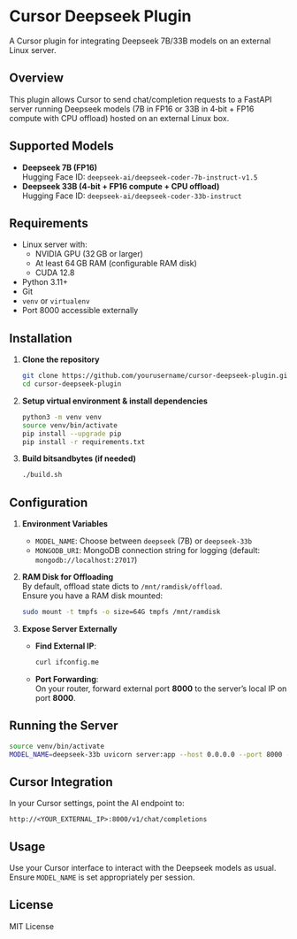 # Cursor Deepseek Plugin

A Cursor plugin for integrating Deepseek 7B/33B models on an external Linux server.

## Overview

This plugin allows Cursor to send chat/completion requests to a FastAPI server running Deepseek models (7B in FP16 or 33B in 4‑bit + FP16 compute with CPU offload) hosted on an external Linux box.

## Supported Models

- **Deepseek 7B (FP16)**  
  Hugging Face ID: `deepseek-ai/deepseek-coder-7b-instruct-v1.5`
- **Deepseek 33B (4‑bit + FP16 compute + CPU offload)**  
  Hugging Face ID: `deepseek-ai/deepseek-coder-33b-instruct`

## Requirements

- Linux server with:
  - NVIDIA GPU (32 GB or larger)
  - At least 64 GB RAM (configurable RAM disk)
  - CUDA 12.8
- Python 3.11+
- Git
- `venv` or `virtualenv`
- Port 8000 accessible externally

## Installation

1. **Clone the repository**  
   ```bash
   git clone https://github.com/yourusername/cursor-deepseek-plugin.git
   cd cursor-deepseek-plugin
   ```

2. **Setup virtual environment & install dependencies**  
   ```bash
   python3 -m venv venv
   source venv/bin/activate
   pip install --upgrade pip
   pip install -r requirements.txt
   ```

3. **Build bitsandbytes (if needed)**  
   ```bash
   ./build.sh
   ```

## Configuration

1. **Environment Variables**  
   - `MODEL_NAME`: Choose between `deepseek` (7B) or `deepseek-33b`  
   - `MONGODB_URI`: MongoDB connection string for logging (default: `mongodb://localhost:27017`)

2. **RAM Disk for Offloading**  
   By default, offload state dicts to `/mnt/ramdisk/offload`.  
   Ensure you have a RAM disk mounted:
   ```bash
   sudo mount -t tmpfs -o size=64G tmpfs /mnt/ramdisk
   ```

3. **Expose Server Externally**  
   - **Find External IP**:  
     ```bash
     curl ifconfig.me
     ```
   - **Port Forwarding**:  
     On your router, forward external port **8000** to the server’s local IP on port **8000**.

## Running the Server

```bash
source venv/bin/activate
MODEL_NAME=deepseek-33b uvicorn server:app --host 0.0.0.0 --port 8000 --reload
```

## Cursor Integration

In your Cursor settings, point the AI endpoint to:

```
http://<YOUR_EXTERNAL_IP>:8000/v1/chat/completions
```

## Usage

Use your Cursor interface to interact with the Deepseek models as usual. Ensure `MODEL_NAME` is set appropriately per session.

## License

MIT License
